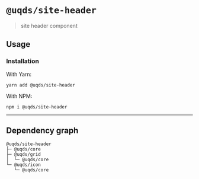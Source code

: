 # `@uqds/site-header`

> site header component

## Usage

### Installation

With Yarn:
```shell
yarn add @uqds/site-header
```

With NPM:
```shell
npm i @uqds/site-header
```

---

## Dependency graph

```shell
@uqds/site-header
├─ @uqds/core
├─ @uqds/grid
│  └─ @uqds/core
└─ @uqds/icon
   └─ @uqds/core
```